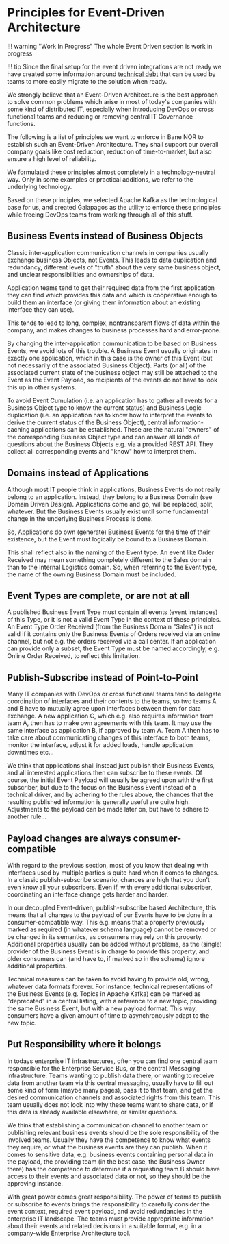 # Principles for Event-Driven Architecture

!!! warning "Work In Progress"
    The whole Event Driven section is work in progress

!!! tip
    Since the final setup for the event driven integrations are not ready we have created some information around [technical debt](getting-started/eventhub.md) that can be used by teams to more easily migrate to the solution when ready.

We strongly believe that an Event-Driven Architecture is the best approach to solve common problems which arise in most of today's companies with some kind of distributed IT, especially when introducing DevOps or cross functional teams and reducing or removing central IT Governance functions.

The following is a list of principles we want to enforce in Bane NOR to establish such an Event-Driven Architecture. They shall support our overall company goals like cost reduction, reduction of time-to-market, but also ensure a high level of reliability.

We formulated these principles almost completely in a technology-neutral way. Only in some examples or practical additions, we refer to the underlying technology.

Based on these principles, we selected Apache Kafka as the technological base for us, and created Galapagos as the utility to enforce these principles while freeing DevOps teams from working through all of this stuff.

## Business Events instead of Business Objects

Classic inter-application communication channels in companies usually exchange business Objects, not Events. This leads to data duplication and redundancy, different levels of "truth" about the very same business object, and unclear responsibilities and ownerships of data.

Application teams tend to get their required data from the first application they can find which provides this data and which is cooperative enough to build them an interface (or giving them information about an existing interface they can use).

This tends to lead to long, complex, nontransparent flows of data within the company, and makes changes to business processes hard and error-prone.

By changing the inter-application communication to be based on Business Events, we avoid lots of this trouble. A Business Event usually originates in exactly one application, which in this case is the owner of this Event (but not necessarily of the associated Business Object). Parts (or all) of the associated current state of the business object may still be attached to the Event as the Event Payload, so recipients of the events do not have to look this up in other systems.

To avoid Event Cumulation (i.e. an application has to gather all events for a Business Object type to know the current status) and Business Logic duplication (i.e. an application has to know how to interpret the events to derive the current status of the Business Object), central information-caching applications can be established. These are the natural "owners" of the corresponding Business Object type and can answer all kinds of questions about the Business Objects e.g. via a provided REST API. They collect all corresponding events and "know" how to interpret them.

## Domains instead of Applications

Although most IT people think in applications, Business Events do not really belong to an application. Instead, they belong to a Business Domain (see Domain Driven Design). Applications come and go, will be replaced, split, whatever. But the Business Events usually exist until some fundamental change in the underlying Business Process is done.

So, Applications do own (generate) Business Events for the time of their existence, but the Event must logically be bound to a Business Domain.

This shall reflect also in the naming of the Event type. An event like Order Received may mean something completely different to the Sales domain than to the Internal Logistics domain. So, when referring to the Event type, the name of the owning Business Domain must be included.

## Event Types are complete, or are not at all

A published Business Event Type must contain all events (event instances) of this Type, or it is not a valid Event Type in the context of these principles. An Event Type Order Received (from the Business Domain "Sales") is not valid if it contains only the Business Events of Orders received via an online channel, but not e.g. the orders received via a call center. If an application can provide only a subset, the Event Type must be named accordingly, e.g. Online Order Received, to reflect this limitation.

## Publish-Subscribe instead of Point-to-Point

Many IT companies with DevOps or cross functional teams tend to delegate coordination of interfaces and their contents to the teams, so two teams A and B have to mutually agree upon interfaces between them for data exchange. A new application C, which e.g. also requires information from team A, then has to make own agreements with this team. It may use the same interface as application B, if approved by team A. Team A then has to take care about communicating changes of this interface to both teams, monitor the interface, adjust it for added loads, handle application downtimes etc...

We think that applications shall instead just publish their Business Events, and all interested applications then can subscribe to these events. Of course, the initial Event Payload will usually be agreed upon with the first subscriber, but due to the focus on the Business Event instead of a technical driver, and by adhering to the rules above, the chances that the resulting published information is generally useful are quite high. Adjustments to the payload can be made later on, but have to adhere to another rule...

## Payload changes are always consumer-compatible

With regard to the previous section, most of you know that dealing with interfaces used by multiple parties is quite hard when it comes to changes. In a classic publish-subscribe scenario, chances are high that you don't even know all your subscribers. Even if, with every additional subscriber, coordinating an interface change gets harder and harder.

In our decoupled Event-driven, publish-subscribe based Architecture, this means that all changes to the payload of our Events have to be done in a consumer-compatible way. This e.g. means that a property previously marked as required (in whatever schema language) cannot be removed or be changed in its semantics, as consumers may rely on this property. Additional properties usually can be added without problems, as the (single) provider of the Business Event is in charge to provide this property, and older consumers can (and have to, if marked so in the schema) ignore additional properties.

Technical measures can be taken to avoid having to provide old, wrong, whatever data formats forever. For instance, technical representations of the Business Events (e.g. Topics in Apache Kafka) can be marked as "deprecated" in a central listing, with a reference to a new topic, providing the same Business Event, but with a new payload format. This way, consumers have a given amount of time to asynchronously adapt to the new topic.

## Put Responsibility where it belongs

In todays enterprise IT infrastructures, often you can find one central team responsible for the Enterprise Service Bus, or the central Messaging infrastructure. Teams wanting to publish data there, or wanting to receive data from another team via this central messaging, usually have to fill out some kind of form (maybe many pages), pass it to that team, and get the desired communication channels and associated rights from this team. This team usually does not look into why these teams want to share data, or if this data is already available elsewhere, or similar questions.

We think that establishing a communication channel to another team or publishing relevant business events should be the sole responsibility of the involved teams. Usually they have the competence to know what events they require, or what the business events are they can publish. When it comes to sensitive data, e.g. business events containing personal data in the payload, the providing team (in the best case, the Business Owner there) has the competence to determine if a requesting team B should have access to their events and associated data or not, so they should be the approving instance.

With great power comes great responsibility. The power of teams to publish or subscribe to events brings the responsibility to carefully consider the event context, required event payload, and avoid redundancies in the enterprise IT landscape. The teams must provide appropriate information about their events and related decisions in a suitable format, e.g. in a company-wide Enterprise Architecture tool.
